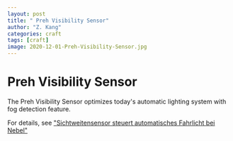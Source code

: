 ```yaml
---
layout: post
title: " Preh Visibility Sensor"
author: "Z. Kang"
categories: craft
tags: [craft]
image: 2020-12-01-Preh-Visibility-Sensor.jpg
---
```


# Preh Visibility Sensor

The Preh Visibility Sensor optimizes today's automatic lighting system with fog detection feature.

For details, see
["Sichtweitensensor steuert automatisches Fahrlicht bei Nebel"](https://www.all-electronics.de/automotive-transportation/fahrlichtautomatik-sichtweitensensor-nebel.html)